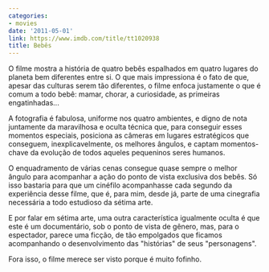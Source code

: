 ```yaml
---
categories:
- movies
date: '2011-05-01'
link: https://www.imdb.com/title/tt1020938
title: Bebês
---
```


O filme mostra a história de quatro bebês espalhados em quatro lugares do planeta bem diferentes entre si. O que mais impressiona é o fato de que, apesar das culturas serem tão diferentes, o filme enfoca justamente o que é comum a todo bebê: mamar, chorar, a curiosidade, as primeiras engatinhadas...

A fotografia é fabulosa, uniforme nos quatro ambientes, e digno de nota juntamente da maravilhosa e oculta técnica que, para conseguir esses momentos especiais, posiciona as câmeras em lugares estratégicos que conseguem, inexplicavelmente, os melhores ângulos, e captam momentos-chave da evolução de todos aqueles pequeninos seres humanos.

O enquadramento de várias cenas consegue quase sempre o melhor ângulo para acompanhar a ação do ponto de vista exclusiva dos bebês. Só isso bastaria para que um cinéfilo acompanhasse cada segundo da experiência desse filme, que é, para mim, desde já, parte de uma cinegrafia necessária a todo estudioso da sétima arte.

E por falar em sétima arte, uma outra característica igualmente oculta é que este é um documentário, sob o ponto de vista de gênero, mas, para o espectador, parece uma ficção, de tão empolgados que ficamos acompanhando o desenvolvimento das "histórias" de seus "personagens".

Fora isso, o filme merece ser visto porque é muito fofinho.